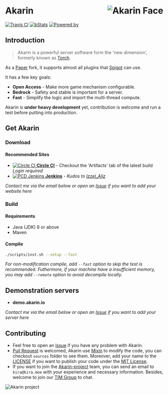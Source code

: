 # <img src="https://i.loli.net/2018/05/17/5afd869c443ef.png" alt="Akarin Face" align="right">Akarin
[![Travis CI](https://travis-ci.org/Akarin-project/Akarin.svg?branch=master)](https://travis-ci.org/Akarin-project/Akarin)
[![bStats](https://img.shields.io/badge/bStats-Torch-0099ff.svg?style=flat)](https://bstats.org/plugin/bukkit/Torch)
[![Powered by](https://img.shields.io/badge/Powered_by-Akarin_project-ee6aa7.svg?style=flat)](https://akarin.io)

Introduction
---
> Akarin is a powerful server software form the 'new dimension', formerly known as [Torch](https://github.com/Akarin-project/Torch).

As a [Paper](https://github.com/PaperMC/Paper) fork, it supports almost all plugins that [Spigot](https://hub.spigotmc.org/stash/projects/SPIGOT/repos/spigot/browse) can use.

It has a few key goals:
* **Open Access** - Make more game mechanism configurable.
* **Bedrock** - Safety and stable is important for a server. 
* **Fast** - Simplify the logic and import the multi-thread compute.

Akarin is **under heavy development** yet, contribution is welcome and run a test before putting into production.

Get Akarin
---
### Download
#### Recommended Sites
+ [![Circle CI](https://circleci.com/gh/Akarin-project/Akarin/tree/master.svg?style=svg) **Circle CI**](https://circleci.com/gh/Akarin-project/Akarin/tree/master) - Checkout the 'Artifacts' tab of the latest build  *Login required*
+ [![PCD Jenkins](http://ci.pcd.ac.cn/job/Akarin/badge/icon) **Jenkins**](http://ci.ilummc.com/job/Akarin/) - *Kudos to [Izzel_Aliz](https://github.com/IzzelAliz)*

*Contact me via the email below or open an [Issue](https://github.com/Akarin-project/akarin/issues) if you want to add your website here*

### Build
#### Requirements
* Java (JDK) 8 or above
* Maven

#### Compile
```sh
./scripts/inst.sh --setup --fast
```
*For non-modification compile, add `--fast` option to skip the test is recommended.*
*Futhermore, if your machine have a insufficient memory, you may add `--remote` option to avoid decompile locally.*

Demonstration servers
---
+ **demo.akarin.io**

*Contact me via the email below or open an [Issue](https://github.com/Akarin-project/akarin/issues) if you want to add your server here*

Contributing
---
* Feel free to open an [Issue](https://github.com/Akarin-project/akarin/issues) if you have any problem with Akarin.
* [Pull Request](https://github.com/Akarin-project/akarin/pulls) is welcomed, Akarin use [Mixin](https://github.com/SpongePowered/Mixin) to modify the code, you can checkout `sources` folder to see them. Moreover, add your name to the [LICENSE](https://github.com/Akarin-project/Akarin/blob/master/LICENSE.md) if you want to publish your code under the [MIT License](https://github.com/Akarin-project/Akarin/blob/master/licenses/MIT.md).
* If you want to join the [Akarin-project](https://github.com/Akarin-project) team, you can send an email to `kira@kira.moe` with your experience and necessary information. Besides, welcome to join our [TIM Group](https://jq.qq.com/?_wv=1027&k=59q2kV4) to chat.

![Akarin project](https://i.loli.net/2018/05/13/5af7fbbfbcddf.png)